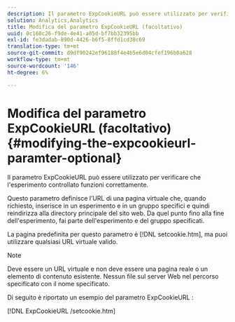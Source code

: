 ```yaml
---
description: Il parametro ExpCookieURL può essere utilizzato per verificare che l'esperimento controllato funzioni correttamente.
solution: Analytics,Analytics
title: Modifica del parametro ExpCookieURL (facoltativo)
uuid: 0c160c26-f9de-4e41-a05d-bf7bb32395bb
exl-id: fe3dadab-890d-4426-b6f5-8ffd1cd38c69
translation-type: tm+mt
source-git-commit: d9df90242ef96188f4e4b5e6d04cfef196b0a628
workflow-type: tm+mt
source-wordcount: '146'
ht-degree: 6%

---
```


# Modifica del parametro ExpCookieURL (facoltativo){#modifying-the-expcookieurl-paramter-optional}

Il parametro ExpCookieURL può essere utilizzato per verificare che l&#39;esperimento controllato funzioni correttamente.

Questo parametro definisce l’URL di una pagina virtuale che, quando richiesto, inserisce in un esperimento e in un gruppo specifici e quindi reindirizza alla directory principale del sito web. Da quel punto fino alla fine dell&#39;esperimento, fai parte dell&#39;esperimento e del gruppo specificati.

La pagina predefinita per questo parametro è [!DNL setcookie.htm], ma puoi utilizzare qualsiasi URL virtuale valido.

>[!NOTE]
>
>Deve essere un URL virtuale e non deve essere una pagina reale o un elemento di contenuto esistente. Nessun file sul server Web nel percorso specificato con il nome specificato.

Di seguito è riportato un esempio del parametro ExpCookieURL :

[!DNL ExpCookieURL /setcookie.htm]
